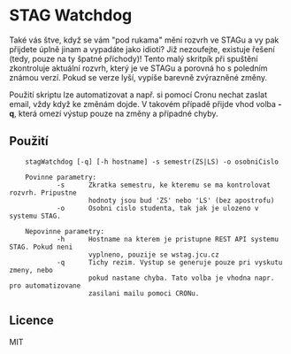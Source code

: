 # STAG Watchdog
Také vás štve, když se vám "pod rukama" mění rozvrh ve STAGu a vy pak přijdete úplně jinam a vypadáte jako idioti? Již nezoufejte, existuje řešení (tedy, pouze na ty špatné příchody)! Tento malý skritpík při spuštění zkontroluje aktuální rozvrh, který je ve STAGu a porovná ho s poledním známou verzí. Pokud se verze lyší, vypíše barevně zvýrazněné změny.

Použití skriptu lze automatizovat a např. si pomocí Cronu nechat zaslat email, vždy když ke změnám dojde. V takovém případě přijde vhod volba **-q**, která omezí výstup pouze na změny a případné chyby.

## Použití

        stagWatchdog [-q] [-h hostname] -s semestr(ZS|LS) -o osobniCislo

        Povinne parametry:
                -s      Zkratka semestru, ke kteremu se ma kontrolovat rozvrh. Pripustne
                        hodnoty jsou bud 'ZS' nebo 'LS' (bez apostrofu)
                -o      Osobni cislo studenta, tak jak je ulozeno v systemu STAG.

        Nepovinne parametry:
                -h      Hostname na kterem je pristupne REST API systemu STAG. Pokud neni
                        vyplneno, pouzije se wstag.jcu.cz
                -q      Tichy rezim. Vystup se generuje pouze pri vyskutu zmeny, nebo
                        pokud nastane chyba. Tato volba je vhodna napr. pro automatizovane
                        zasilani mailu pomoci CRONu.
                        
## Licence
MIT
